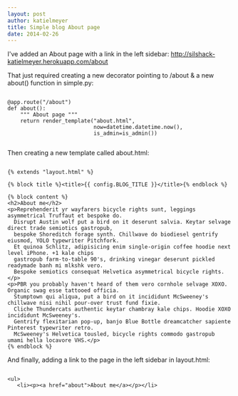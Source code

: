 ```yaml
---
layout: post
author: katielmeyer
title: Simple blog About page
date: 2014-02-26
---
```



I've added an About page with a link in the left sidebar: http://silshack-katielmeyer.herokuapp.com/about

That just required creating a new decorator pointing to /about & a new about() function in simple.py:

```

@app.route("/about")
def about():
    """ About page """
    return render_template("about.html", 
                           now=datetime.datetime.now(),
                           is_admin=is_admin())
                           
```

Then creating a new template called about.html:

```

{% extends "layout.html" %}

{% block title %}<title>{{ config.BLOG_TITLE }}</title>{% endblock %}

{% block content %}
<h2>About me</h2>
<p>Reprehenderit yr wayfarers bicycle rights sunt, leggings asymmetrical Truffaut et bespoke do. 
  Disrupt Austin wolf put a bird on it deserunt salvia. Keytar selvage direct trade semiotics gastropub, 
  bespoke Shoreditch forage synth. Chillwave do biodiesel gentrify eiusmod, YOLO typewriter Pitchfork. 
  Et quinoa Schlitz, adipisicing enim single-origin coffee hoodie next level iPhone. +1 kale chips 
  gastropub farm-to-table 90's, drinking vinegar deserunt pickled readymade banh mi mlkshk vero. 
  Bespoke semiotics consequat Helvetica asymmetrical bicycle rights.</p>
<p>PBR you probably haven't heard of them vero cornhole selvage XOXO. Organic swag esse tattooed officia. 
  Stumptown qui aliqua, put a bird on it incididunt McSweeney's chillwave nisi nihil pour-over trust fund fixie. 
  Cliche Thundercats authentic keytar chambray kale chips. Hoodie XOXO incididunt McSweeney's. 
  Gentrify flexitarian pop-up, banjo Blue Bottle dreamcatcher sapiente Pinterest typewriter retro. 
  McSweeney's Helvetica tousled, bicycle rights commodo gastropub umami hella locavore VHS.</p>
{% endblock %}

```

And finally, adding a link to the page in the left sidebar in layout.html:

```

<ul>
   <li><p><a href="about">About me</a></p></li>
                          
```
